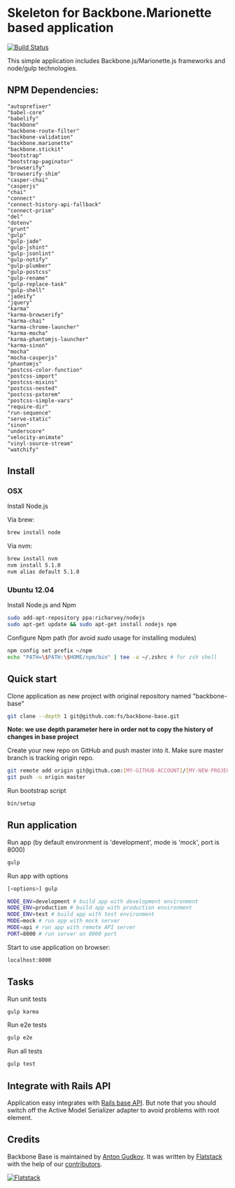 # Skeleton for Backbone.Marionette based application

[![Build Status](https://travis-ci.org/fs/backbone-base.svg)](https://travis-ci.org/fs/backbone-base)

This simple application includes Backbone.js/Marionette.js frameworks and node/gulp technologies.

## NPM Dependencies:
    "autoprefixer"
    "babel-core"
    "babelify"
    "backbone"
    "backbone-route-filter"
    "backbone-validation"
    "backbone.marionette"
    "backbone.stickit"
    "bootstrap"
    "bootstrap-paginator"
    "browserify"
    "browserify-shim"
    "casper-chai"
    "casperjs"
    "chai"
    "connect"
    "connect-history-api-fallback"
    "connect-prism"
    "del"
    "dotenv"
    "grunt"
    "gulp"
    "gulp-jade"
    "gulp-jshint"
    "gulp-jsonlint"
    "gulp-notify"
    "gulp-plumber"
    "gulp-postcss"
    "gulp-rename"
    "gulp-replace-task"
    "gulp-shell"
    "jadeify"
    "jquery"
    "karma"
    "karma-browserify"
    "karma-chai"
    "karma-chrome-launcher"
    "karma-mocha"
    "karma-phantomjs-launcher"
    "karma-sinon"
    "mocha"
    "mocha-casperjs"
    "phantomjs"
    "postcss-color-function"
    "postcss-import"
    "postcss-mixins"
    "postcss-nested"
    "postcss-pxtorem"
    "postcss-simple-vars"
    "require-dir"
    "run-sequence"
    "serve-static"
    "sinon"
    "underscore"
    "velocity-animate"
    "vinyl-source-stream"
    "watchify"

## Install
### OSX

Install Node.js

Via brew:
```bash
brew install node
```

Via nvm:
```bash
brew install nvm
nvm install 5.1.0
nvm alias default 5.1.0
```

### Ubuntu 12.04

Install Node.js and Npm

```bash
sudo add-apt-repository ppa:richarvey/nodejs
sudo apt-get update && sudo apt-get install nodejs npm
```

Configure Npm path (for avoid _sudo_ usage for installing modules)

```bash
npm config set prefix ~/npm
echo "PATH=\$PATH:\$HOME/npm/bin" | tee -a ~/.zshrc # for zsh shell
```

## Quick start

Clone application as new project with original repository named "backbone-base"

```bash
git clone --depth 1 git@github.com:fs/backbone-base.git
```

**Note: we use depth parameter here in order not to copy the history of changes in base project**

Create your new repo on GitHub and push master into it.
Make sure master branch is tracking origin repo.

```bash
git remote add origin git@github.com:[MY-GITHUB-ACCOUNT]/[MY-NEW-PROJECT].git
git push -u origin master
```

Run bootstrap script

```bash
bin/setup
```

## Run application

Run app (by default environment is 'development', mode is 'mock', port is 8000)

```bash
gulp
```

Run app with options

```bash
[<options>] gulp
```
```bash
NODE_ENV=development # build app with development environment
NODE_ENV=production # build app with production environment
NODE_ENV=test # build app with test environment
MODE=mock # run app with mock server
MODE=api # run app with remote API server
PORT=8000 # run server on 8000 port
```

Start to use application on browser:

```bash
localhost:8000
```

## Tasks

Run unit tests

```bash
gulp karma
```

Run e2e tests

```bash
gulp e2e
```

Run all tests

```bash
gulp test
```

## Integrate with Rails API

Application easy integrates with [Rails base API](https://github.com/fs/rails-base-api). But note that you should switch off the Active Model Serializer adapter to avoid problems with root element.

## Credits

Backbone Base is maintained by [Anton Gudkov](http://github.com/antongudkov).
It was written by [Flatstack](http://www.flatstack.com) with the help of our
[contributors](http://github.com/fs/backbone-base/contributors).


[![Flatstack](https://avatars0.githubusercontent.com/u/15136?v=2&s=200)](http://www.flatstack.com)
